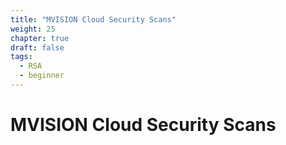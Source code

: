 ```yaml
---
title: "MVISION Cloud Security Scans"
weight: 25
chapter: true
draft: false
tags:
  - RSA
  - beginner
---
```


# MVISION Cloud Security Scans

